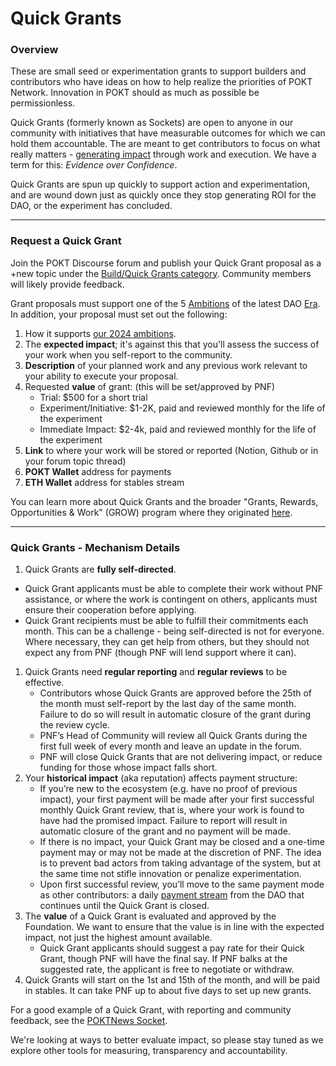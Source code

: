# Quick Grants

### Overview&#x20;

These are small seed or experimentation grants to support builders and contributors who have ideas on how to help realize the priorities of POKT Network. Innovation in POKT should as much as possible be permissionless.

Quick Grants (formerly known as Sockets) are open to anyone in our community with initiatives that have measurable outcomes for which we can hold them accountable. The are meant to get contributors to focus on what really matters - [generating impact](https://forum.pokt.network/t/contributions-path-to-impact/5038) through work and execution. We have a term for this: _Evidence over Confidence_.

Quick Grants are spun up quickly to support action and experimentation, and are wound down just as quickly once they stop generating ROI for the DAO, or the experiment has concluded.

***

### Request a Quick Grant

Join the POKT Discourse forum and publish your Quick Grant proposal as a +new topic under the [Build/Quick Grants category](https://forum.pokt.network/c/build/quick-grants-fka-sockets/109). Community members will likely provide feedback.

Grant proposals must support one of the 5 [Ambitions](https://forum.pokt.network/uploads/default/original/2X/6/6606f2f32ca26513257cda76400825bcaac7ac14.jpeg) of the latest DAO [Era](https://forum.pokt.network/t/a-new-era-in-dao-operations/4418). In addition, your proposal must set out the following:

1. How it supports [our 2024 ambitions](https://forum.pokt.network/t/pnf-ecosystem-strategy-and-ambitions-update/4836).
2. The **expected impact**; it's against this that you'll assess the success of your work when you self-report to the community.
3. **Description** of your planned work and any previous work relevant to your ability to execute your proposal.
4. Requested **value** of grant: (this will be set/approved by PNF)
   * Trial: $500 for a short trial
   * Experiment/Initiative: $1-2K, paid and reviewed monthly for the life of the experiment
   * Immediate Impact: $2-4k, paid and reviewed monthly for the life of the experiment
5. **Link** to where your work will be stored or reported (Notion, Github or in your forum topic thread)
6. **POKT Wallet** address for payments
7. **ETH Wallet** address for stables stream

You can learn more about Quick Grants and the broader "Grants, Rewards, Opportunities & Work" (GROW) program where they originated [here](https://forum.pokt.network/t/grow-grants-rewards-opportunities-work/3994).

***

### Quick Grants - Mechanism Details

1. Quick Grants are **fully self-directed**.&#x20;

* Quick Grant applicants must be able to complete their work without PNF assistance, or where the work is contingent on others, applicants must ensure their cooperation before applying.
* Quick Grant recipients must be able to fulfill their commitments each month. This can be a challenge - being self-directed is not for everyone. Where necessary, they can get help from others, but they should not expect any from PNF (though PNF will lend support where it can).&#x20;

1. Quick Grants need **regular reporting** and **regular reviews** to be effective.
   * Contributors whose Quick Grants are approved before the 25th of the month must self-report by the last day of the same month. Failure to do so will result in automatic closure of the grant during the review cycle.
   * PNF’s Head of Community will review all Quick Grants during the first full week of every month and leave an update in the forum.&#x20;
   * PNF will close Quick Grants that are not delivering impact, or reduce funding for those whose impact falls short.&#x20;
2. Your **historical impact** (aka reputation) affects payment structure:
   * If you’re new to the ecosystem (e.g. have no proof of previous impact), your first payment will be made after your first successful monthly Quick Grant review, that is, where your work is found to have had the promised impact. Failure to report will result in automatic closure of the grant and no payment will be made.
   * If there is no impact, your Quick Grant may be closed and a one-time payment may or may not be made at the discretion of PNF. The idea is to prevent bad actors from taking advantage of the system, but at the same time not stifle innovation or penalize experimentation.
   * Upon first successful review, you’ll move to the same payment mode as other contributors: a daily [payment stream](https://hedgey.finance/) from the DAO that continues until the Quick Grant is closed.
3. The **value** of a Quick Grant is evaluated and approved by the Foundation. We want to ensure that the value is in line with the expected impact, not just the highest amount available.
   * Quick Grant applicants should suggest a pay rate for their Quick Grant, though PNF will have the final say. If PNF balks at the suggested rate, the applicant is free to negotiate or withdraw.
4. Quick Grants will start on the 1st and 15th of the month, and will be paid in stables. It can take PNF up to about five days to set up new grants.

For a good example of a Quick Grant, with reporting and community feedback, see the [POKTNews Socket](https://forum.pokt.network/t/closed-poktnews-plugs-into-the-socket/4058).

We're looking at ways to better evaluate impact, so please stay tuned as we explore other tools for measuring, transparency and accountability.
